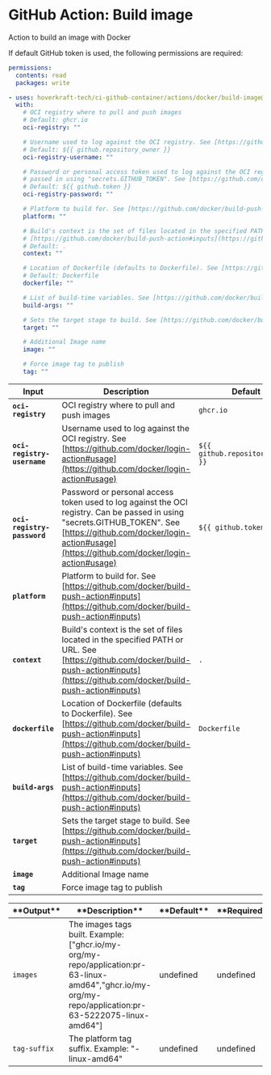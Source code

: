 <!-- start title -->

# GitHub Action: Build image

<!-- end title -->
<!-- start description -->

Action to build an image with Docker

<!-- end description -->
<!-- start contents -->
<!-- end contents -->

If default GitHub token is used, the following permissions are required:

```yml
permissions:
  contents: read
  packages: write
```

<!-- start usage -->

```yaml
- uses: hoverkraft-tech/ci-github-container/actions/docker/build-image@v0.8.0
  with:
    # OCI registry where to pull and push images
    # Default: ghcr.io
    oci-registry: ""

    # Username used to log against the OCI registry. See [https://github.com/docker/login-action#usage](https://github.com/docker/login-action#usage)
    # Default: ${{ github.repository_owner }}
    oci-registry-username: ""

    # Password or personal access token used to log against the OCI registry. Can be
    # passed in using "secrets.GITHUB_TOKEN". See [https://github.com/docker/login-action#usage](https://github.com/docker/login-action#usage)
    # Default: ${{ github.token }}
    oci-registry-password: ""

    # Platform to build for. See [https://github.com/docker/build-push-action#inputs](https://github.com/docker/build-push-action#inputs)
    platform: ""

    # Build's context is the set of files located in the specified PATH or URL. See
    # [https://github.com/docker/build-push-action#inputs](https://github.com/docker/build-push-action#inputs)
    # Default: .
    context: ""

    # Location of Dockerfile (defaults to Dockerfile). See [https://github.com/docker/build-push-action#inputs](https://github.com/docker/build-push-action#inputs)
    # Default: Dockerfile
    dockerfile: ""

    # List of build-time variables. See [https://github.com/docker/build-push-action#inputs](https://github.com/docker/build-push-action#inputs)
    build-args: ""

    # Sets the target stage to build. See [https://github.com/docker/build-push-action#inputs](https://github.com/docker/build-push-action#inputs)
    target: ""

    # Additional Image name
    image: ""

    # Force image tag to publish
    tag: ""
```

<!-- end usage -->
<!-- start inputs -->

| **Input**                              | **Description**                                                                                                                                                                                                         | **Default**                                 | **Required** |
| -------------------------------------- | ----------------------------------------------------------------------------------------------------------------------------------------------------------------------------------------------------------------------- | ------------------------------------------- | ------------ |
| **<code>oci-registry</code>**          | OCI registry where to pull and push images                                                                                                                                                                              | <code>ghcr.io</code>                        | **true**     |
| **<code>oci-registry-username</code>** | Username used to log against the OCI registry. See [https://github.com/docker/login-action#usage](https://github.com/docker/login-action#usage)                                                                         | <code>${{ github.repository_owner }}</code> | **true**     |
| **<code>oci-registry-password</code>** | Password or personal access token used to log against the OCI registry. Can be passed in using "secrets.GITHUB_TOKEN". See [https://github.com/docker/login-action#usage](https://github.com/docker/login-action#usage) | <code>${{ github.token }}</code>            | **true**     |
| **<code>platform</code>**              | Platform to build for. See [https://github.com/docker/build-push-action#inputs](https://github.com/docker/build-push-action#inputs)                                                                                     |                                             | **true**     |
| **<code>context</code>**               | Build's context is the set of files located in the specified PATH or URL. See [https://github.com/docker/build-push-action#inputs](https://github.com/docker/build-push-action#inputs)                                  | <code>.</code>                              | **false**    |
| **<code>dockerfile</code>**            | Location of Dockerfile (defaults to Dockerfile). See [https://github.com/docker/build-push-action#inputs](https://github.com/docker/build-push-action#inputs)                                                           | <code>Dockerfile</code>                     | **false**    |
| **<code>build-args</code>**            | List of build-time variables. See [https://github.com/docker/build-push-action#inputs](https://github.com/docker/build-push-action#inputs)                                                                              |                                             | **false**    |
| **<code>target</code>**                | Sets the target stage to build. See [https://github.com/docker/build-push-action#inputs](https://github.com/docker/build-push-action#inputs)                                                                            |                                             | **false**    |
| **<code>image</code>**                 | Additional Image name                                                                                                                                                                                                   |                                             | **false**    |
| **<code>tag</code>**                   | Force image tag to publish                                                                                                                                                                                              |                                             | **false**    |

<!-- end inputs -->
<!-- start outputs -->

| \***\*Output\*\***      | \***\*Description\*\***                                                                                                                                 | \***\*Default\*\*** | \***\*Required\*\*** |
| ----------------------- | ------------------------------------------------------------------------------------------------------------------------------------------------------- | ------------------- | -------------------- |
| <code>images</code>     | The images tags built. Example: ["ghcr.io/my-org/my-repo/application:pr-63-linux-amd64","ghcr.io/my-org/my-repo/application:pr-63-5222075-linux-amd64"] | undefined           | undefined            |
| <code>tag-suffix</code> | The platform tag suffix. Example: "-linux-amd64"                                                                                                        | undefined           | undefined            |

<!-- end outputs -->
<!-- start [.github/ghadocs/examples/] -->
<!-- end [.github/ghadocs/examples/] -->
